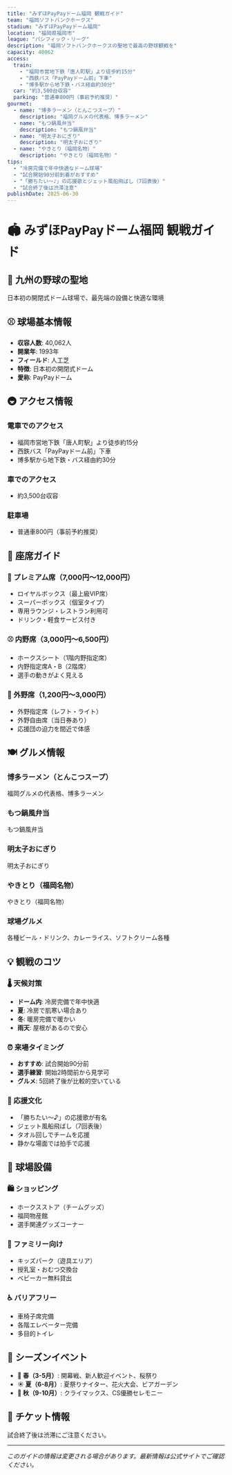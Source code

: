 ```yaml
---
title: "みずほPayPayドーム福岡 観戦ガイド"
team: "福岡ソフトバンクホークス"
stadium: "みずほPayPayドーム福岡"
location: "福岡県福岡市"
league: "パシフィック・リーグ"
description: "福岡ソフトバンクホークスの聖地で最高の野球観戦を"
capacity: 40062
access:
  train: 
    - "福岡市営地下鉄「唐人町駅」より徒歩約15分"
    - "西鉄バス「PayPayドーム前」下車"
    - "博多駅から地下鉄・バス経由約30分"
  car: "約3,500台収容"
  parking: "普通車800円（事前予約推奨）"
gourmet:
  - name: "博多ラーメン（とんこつスープ）"
    description: "福岡グルメの代表格、博多ラーメン"
  - name: "もつ鍋風弁当"
    description: "もつ鍋風弁当"
  - name: "明太子おにぎり"
    description: "明太子おにぎり"
  - name: "やきとり（福岡名物）"
    description: "やきとり（福岡名物）"
tips:
  - "冷房完備で年中快適なドーム球場"
  - "試合開始90分前到着がおすすめ"
  - "「勝ちたい〜♪」の応援歌とジェット風船飛ばし（7回表後）"
  - "試合終了後は渋滞注意"
publishDate: 2025-06-30
---
```


# 🏟️ みずほPayPayドーム福岡 観戦ガイド

## 🌟 九州の野球の聖地

日本初の開閉式ドーム球場で、最先端の設備と快適な環境

## ⚾ 球場基本情報

- **収容人数**: 40,062人
- **開業年**: 1993年
- **フィールド**: 人工芝
- **特徴**: 日本初の開閉式ドーム
- **愛称**: PayPayドーム

## 🚇 アクセス情報

### 電車でのアクセス
- 福岡市営地下鉄「唐人町駅」より徒歩約15分
- 西鉄バス「PayPayドーム前」下車
- 博多駅から地下鉄・バス経由約30分

### 車でのアクセス
- 約3,500台収容

### 駐車場
- 普通車800円（事前予約推奨）

## 🎫 座席ガイド

### 💎 プレミアム席（7,000円〜12,000円）
- ロイヤルボックス（最上級VIP席）
- スーパーボックス（個室タイプ）
- 専用ラウンジ・レストラン利用可
- ドリンク・軽食サービス付き

### ⚾ 内野席（3,000円〜6,500円）
- ホークスシート（1階内野指定席）
- 内野指定席A・B（2階席）
- 選手の動きがよく見える

### 🌿 外野席（1,200円〜3,000円）
- 外野指定席（レフト・ライト）
- 外野自由席（当日券あり）
- 応援団の迫力を間近で体感

## 🍽️ グルメ情報

### 博多ラーメン（とんこつスープ）
福岡グルメの代表格、博多ラーメン

### もつ鍋風弁当
もつ鍋風弁当

### 明太子おにぎり
明太子おにぎり

### やきとり（福岡名物）
やきとり（福岡名物）

### 球場グルメ
各種ビール・ドリンク、カレーライス、ソフトクリーム各種

## 💡 観戦のコツ

### 🌡️ 天候対策
- **ドーム内**: 冷房完備で年中快適
- **夏**: 冷房で肌寒い場合あり
- **冬**: 暖房完備で暖かい
- **雨天**: 屋根があるので安心

### ⏰ 来場タイミング
- **おすすめ**: 試合開始90分前
- **選手練習**: 開始2時間前から見学可
- **グルメ**: 5回終了後が比較的空いている

### 📣 応援文化
- 「勝ちたい〜♪」の応援歌が有名
- ジェット風船飛ばし（7回表後）
- タオル回しでチームを応援
- 静かな場面では拍手で応援

## 🏢 球場設備

### 🛍️ ショッピング
- ホークスストア（チームグッズ）
- 福岡物産館
- 選手関連グッズコーナー

### 👶 ファミリー向け
- キッズパーク（遊具エリア）
- 授乳室・おむつ交換台
- ベビーカー無料貸出

### ♿ バリアフリー
- 車椅子席完備
- 各階エレベーター完備
- 多目的トイレ

## 🎉 シーズンイベント

- **🌸 春（3-5月）**: 開幕戦、新人歓迎イベント、桜祭り
- **☀️ 夏（6-8月）**: 夏祭りナイター、花火大会、ビアガーデン
- **🍂 秋（9-10月）**: クライマックス、CS優勝セレモニー

## 🎫 チケット情報

試合終了後は渋滞にご注意ください。

---

*このガイドの情報は変更される場合があります。最新情報は公式サイトでご確認ください。*